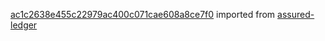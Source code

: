 [ac1c2638e455c22979ac400c071cae608a8ce7f0](https://github.com/insolar/assured-ledger/commit/ac1c2638e455c22979ac400c071cae608a8ce7f0) imported from [assured-ledger](https://github.com/insolar/assured-ledger)

